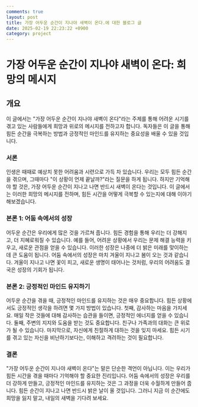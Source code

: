 ```yaml
---
comments: true
layout: post
title: 가장 어두운 순간이 지나야 새벽이 온다.에 대한 블로그 글
date: 2025-02-19 22:23:22 +0900
category: project
---
```


# 가장 어두운 순간이 지나야 새벽이 온다: 희망의 메시지

## 개요
이 글에서는 "가장 어두운 순간이 지나야 새벽이 온다"라는 주제를 통해 어려운 시기를 겪고 있는 사람들에게 희망과 위로의 메시지를 전하고자 합니다. 독자들은 이 글을 통해 힘든 순간을 극복하는 방법과 긍정적인 마인드를 유지하는 중요성을 배울 수 있을 것입니다.

### 서론
인생은 때때로 예상치 못한 어려움과 시련으로 가득 차 있습니다. 우리는 모두 힘든 순간을 겪으며, 그때마다 "이 상황이 언제 끝날까?"라는 질문을 하게 됩니다. 하지만 기억해야 할 것은, 가장 어두운 순간이 지나고 나면 반드시 새벽이 온다는 것입니다. 이 글에서는 이러한 희망의 메시지를 전하며, 힘든 시간을 어떻게 극복할 수 있는지에 대해 이야기해보겠습니다.

### 본론 1: 어둠 속에서의 성장
어두운 순간은 우리에게 많은 것을 가르쳐 줍니다. 힘든 경험을 통해 우리는 더 강해지고, 더 지혜로워질 수 있습니다. 예를 들어, 어려운 상황에서 우리는 문제 해결 능력을 키우고, 새로운 관점을 얻을 수 있습니다. 이러한 성장은 나중에 더 밝은 미래를 맞이하는 데 큰 도움이 됩니다. 어둠 속에서의 성장은 마치 겨울이 지나고 봄이 오는 것과 같습니다. 겨울이 지나고 나면 꽃이 피고, 새로운 생명이 태어나는 것처럼, 우리의 어려움도 결국은 성장의 기회가 됩니다.

### 본론 2: 긍정적인 마인드 유지하기
어두운 순간을 겪을 때, 긍정적인 마인드를 유지하는 것은 매우 중요합니다. 힘든 상황에서도 긍정적인 생각을 하려면 몇 가지 방법이 있습니다. 첫째, 감사하는 마음을 가지세요. 매일 작은 것들에 대해 감사하는 습관을 들이면, 긍정적인 에너지를 얻을 수 있습니다. 둘째, 주변의 지지와 도움을 받는 것도 중요합니다. 친구나 가족과의 대화는 큰 위로가 될 수 있습니다. 마지막으로, 자신에게 친절하게 대하는 것을 잊지 마세요. 힘든 시기를 겪고 있는 자신을 비난하기보다는, 이해하고 격려하는 것이 필요합니다.

### 결론
"가장 어두운 순간이 지나야 새벽이 온다"는 말은 단순한 격언이 아닙니다. 이는 우리가 힘든 시간을 겪을 때마다 기억해야 할 중요한 진리입니다. 어둠 속에서의 성장은 우리를 더 강하게 만들고, 긍정적인 마인드를 유지하는 것은 그 과정을 더욱 수월하게 만들어 줍니다. 힘든 순간이 지나고 나면 반드시 밝은 날이 올 것입니다. 그러니 지금 이 순간에도 희망을 잃지 말고, 내일의 새벽을 기다려 보세요.